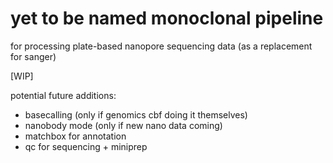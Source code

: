 # yet to be named monoclonal pipeline
for processing plate-based nanopore sequencing data (as a replacement for sanger)

[WIP]

potential future additions:
- basecalling (only if genomics cbf doing it themselves)
- nanobody mode (only if new nano data coming)
- matchbox for annotation
- qc for sequencing + miniprep